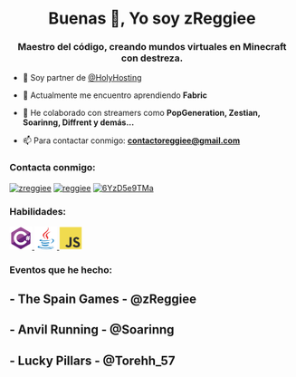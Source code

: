 <h1 align="center">Buenas 👋, Yo soy zReggiee</h1>
<h3 align="center">Maestro del código, creando mundos virtuales en Minecraft con destreza.</h3>

- 🔭 Soy partner de [@HolyHosting](https://holy.gg)
- 🌱 Actualmente me encuentro aprendiendo **Fabric**
- 👯 He colaborado con streamers como **PopGeneration, Zestian, Soarinng, Diffrent y demás...**

- 📫 Para contactar conmigo: **contactoreggiee@gmail.com**

<h3 align="left">Contacta conmigo:</h3>
<p align="left">
<a href="https://twitter.com/zreggiee" target="blank"><img align="center" src="https://raw.githubusercontent.com/rahuldkjain/github-profile-readme-generator/master/src/images/icons/Social/twitter.svg" alt="zreggiee" height="30" width="40" /></a>
<a href="https://www.youtube.com/c/reggiee" target="blank"><img align="center" src="https://raw.githubusercontent.com/rahuldkjain/github-profile-readme-generator/master/src/images/icons/Social/youtube.svg" alt="reggiee" height="30" width="40" /></a>
<a href="https://discord.gg/6YzD5e9TMa" target="blank"><img align="center" src="https://raw.githubusercontent.com/rahuldkjain/github-profile-readme-generator/master/src/images/icons/Social/discord.svg" alt="6YzD5e9TMa" height="30" width="40" /></a>
</p>

<h3 align="left">Habilidades:</h3>
<p align="left"> <a href="https://www.w3schools.com/cs/" target="_blank" rel="noreferrer"> <img src="https://raw.githubusercontent.com/devicons/devicon/master/icons/csharp/csharp-original.svg" alt="csharp" width="40" height="40"/> </a> <a href="https://www.java.com" target="_blank" rel="noreferrer"> <img src="https://raw.githubusercontent.com/devicons/devicon/master/icons/java/java-original.svg" alt="java" width="40" height="40"/> </a> <a href="https://developer.mozilla.org/en-US/docs/Web/JavaScript" target="_blank" rel="noreferrer"> <img src="https://raw.githubusercontent.com/devicons/devicon/master/icons/javascript/javascript-original.svg" alt="javascript" width="40" height="40"/> </a> </p>

### **Eventos que he hecho:**
## - The Spain Games - @zReggiee
## - Anvil Running - @Soarinng
## - Lucky Pillars - @Torehh_57

